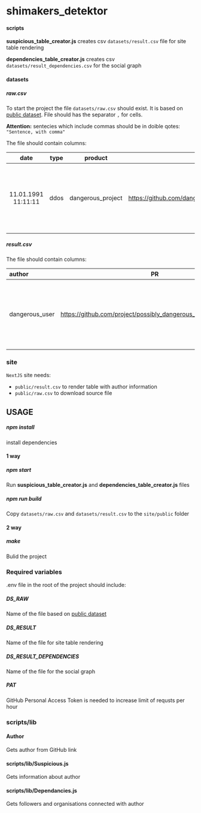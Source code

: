 # shimakers_detektor

#### scripts

**suspicious_table_creator.js** creates csv `datasets/result.csv` file for site table rendering

**dependencies_table_creator.js** creates csv `datasets/result_dependencies.csv` for the social graph

#### datasets

##### raw.csv

To start the project the file `datasets/raw.csv` should exist. It is based on [public dataset](https://docs.google.com/spreadsheets/d/1H3xPB4PgWeFcHjZ7NOPtrcya_Ua4jUolWm-7z9-jSpQ/htmlview# "public dataset"). File should has the separator `,` for cells.

**Attention:** sentecies which include commas should be in doible qotes: `"Sentence, with comma"`

The file should contain columns:

|        date         | type |      product      |                        link                         |                              comment                              |
| :-----------------: | :--: | :---------------: | :-------------------------------------------------: | :---------------------------------------------------------------: |
| 11.01.1991 11:11:11 | ddos | dangerous_project | https://github.com/dangerous_user/dangerous_project | "In case the sentence includes commas, should be in fouble qotes" |

##### result.csv

The file should contain columns:

| author         |                                PR                                |      created_at      |      merged_at       | stars | lang | type |                            link                             |                                                           comment |
| :------------- | :--------------------------------------------------------------: | :------------------: | :------------------: | :---: | :--: | :--: | :---------------------------------------------------------: | ----------------------------------------------------------------: |
| dangerous_user | https://github.com/project/possibly_dangerous_repo/pull/{number} | 2022-05-23T23:10:58Z | 2022-05-30T23:52:08Z | 1000  | PHP  | DDoS | https://github.com/dangerous_user/initial_dangerous_project | "In case the sentence includes commas, should be in double qotes" |

### site

`NextJS` site needs:

- `public/result.csv` to render table with author information
- `public/raw.csv` to download source file

## USAGE

##### npm install

install dependencies

#### 1 way

##### npm start

Run **suspicious_table_creator.js** and **dependencies_table_creator.js** files

##### npm run build

Copy `datasets/raw.csv` and `datasets/result.csv` to the `site/public` folder

#### 2 way

##### make

Bulid the project

### Required variables

.env file in the root of the project should include:

##### DS_RAW

Name of the file based on [public dataset](https://docs.google.com/spreadsheets/d/1H3xPB4PgWeFcHjZ7NOPtrcya_Ua4jUolWm-7z9-jSpQ/htmlview# "public dataset")

##### DS_RESULT

Name of the file for site table rendering

##### DS_RESULT_DEPENDENCIES

Name of the file for the social graph

##### PAT

GitHub Personal Access Token is needed to increase limit of requsts per hour

### scripts/lib

#### Author

Gets author from GitHub link

#### scripts/lib/Suspicious.js

Gets information about author

#### scripts/lib/Dependancies.js

Gets followers and organisations connected with author
